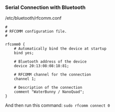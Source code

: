 ### Serial Connection with Bluetooth

/etc/bluetooth/rfcomm.conf
```
#
# RFCOMM configuration file.
#

rfcomm0 {
	# Automatically bind the device at startup
	bind yes;

	# Bluetooth address of the device
	device 20:13:08:08:18:81;

	# RFCOMM channel for the connection
	channel	1;

	# Description of the connection
	comment "WaterBunny / NanoQuad";
}
```

And then run this command:
```sudo rfcomm connect 0```
